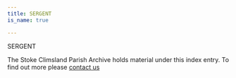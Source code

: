 ```yaml
---
title: SERGENT
is_name: true

---
```


SERGENT


The Stoke Climsland Parish Archive holds material under this index entry. To find out more please [contact us](/contact/)
